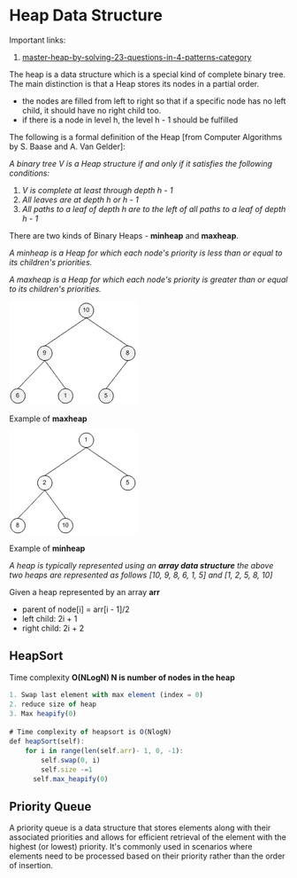 # Heap Data Structure

Important links:

1. [master-heap-by-solving-23-questions-in-4-patterns-category](https://leetcode.com/discuss/general-discussion/1127238/master-heap-by-solving-23-questions-in-4-patterns-category)

The heap is a data structure which is a special kind of complete binary tree. The main distinction is that a Heap stores its nodes in a partial order. 

- the nodes are filled from left to right so that if a specific node has no left child, it should have no right child too.
- if there is a node in level h, the level h - 1 should be fulfilled

The following is a formal definition of the Heap [from Computer Algorithms by S. Baase and A. Van Gelder]:

*A binary tree V is a Heap structure if and only if it satisfies the following conditions:*

1. *V is complete at least through depth h - 1*
2. *All leaves are at depth h or h - 1*
3. *All paths to a leaf of depth h are to the left of all paths to a leaf of depth h - 1*

There are two kinds of Binary Heaps - **minheap** and **maxheap**. 

*A minheap is a Heap for which each node's priority is less than or equal to its children's priorities.* 

*A maxheap is a Heap for which each node's priority is greater than or equal to its children's priorities.*

![alt text](image.png)

Example of **maxheap**

![alt text](image-1.png)

Example of **minheap**

*A heap is typically represented using an **array data structure** the above two heaps are represented as follows [10, 9, 8, 6, 1, 5] and [1, 2, 5, 8, 10]*

Given a heap represented by an array **arr** 

- parent of node[i]  = arr[i - 1]/2
- left child: 2i + 1
- right child: 2i + 2

## HeapSort

Time complexity **O(NLogN) N is number of nodes in the heap**

```jsx
1. Swap last element with max element (index = 0)
2. reduce size of heap
3. Max heapify(0)

# Time complexity of heapsort is O(NlogN)
def heapSort(self):
    for i in range(len(self.arr)- 1, 0, -1):
        self.swap(0, i)
        self.size -=1
      self.max_heapify(0)
```

## Priority Queue

A priority queue is a data structure that stores elements along with their associated priorities and allows for efficient retrieval of the element with the highest (or lowest) priority. It's commonly used in scenarios where elements need to be processed based on their priority rather than the order of insertion.